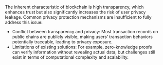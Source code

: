 The inherent characteristic of blockchain is high transparency, which enhances trust but also significantly increases the risk of user privacy leakage. Common privacy protection mechanisms are insufficient to fully address this issue:

- Conflict between transparency and privacy: Most transaction records on public chains are publicly visible, making users' transaction behaviors potentially traceable, leading to privacy exposure.
- Limitations of existing solutions: For example, zero-knowledge proofs can verify information without revealing actual data, but challenges still exist in terms of computational complexity and scalability.